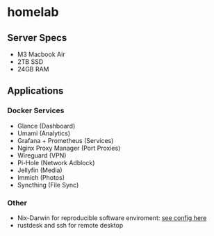 # homelab
## Server Specs
- M3 Macbook Air
- 2TB SSD
- 24GB RAM

## Applications
### Docker Services
- Glance (Dashboard)
- Umami (Analytics)
- Grafana + Prometheus (Services)
- Nginx Proxy Manager (Port Proxies)
- Wireguard (VPN)
- Pi-Hole (Network Adblock)
- Jellyfin (Media)
- Immich (Photos)
- Syncthing (File Sync)
### Other
- Nix-Darwin for reproducible software enviroment: [see config here](https://github.com/beffiom/dotfiles-macos/tree/main/.config/nix-darwin)
- rustdesk and ssh for remote desktop

